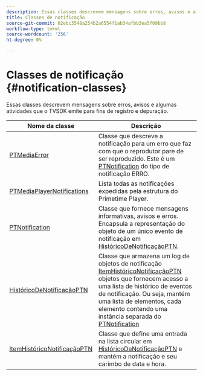 ```yaml
---
description: Essas classes descrevem mensagens sobre erros, avisos e algumas atividades que o TVSDK emite para fins de registro e depuração.
title: Classes de notificação
source-git-commit: 02ebc3548a254b2a6554f1ab34afbb3ea5f09bb8
workflow-type: tm+mt
source-wordcount: '256'
ht-degree: 0%

---
```


# Classes de notificação {#notification-classes}

Essas classes descrevem mensagens sobre erros, avisos e algumas atividades que o TVSDK emite para fins de registro e depuração.

| **Nome da classe** | **Descrição** |
|---|---|
| [PTMediaError](https://help.adobe.com/en_US/primetime/api/psdk/appledoc/Classes/PTMediaError.html) | Classe que descreve a notificação para um erro que faz com que o reprodutor pare de ser reproduzido. Este é um [PTNotification](https://help.adobe.com/en_US/primetime/api/psdk/appledoc/Classes/PTNotification.html) do tipo de notificação ERRO. |
| [PTMediaPlayerNotifications](https://help.adobe.com/en_US/primetime/api/psdk/appledoc/Classes/PTMediaPlayerNotifications.html) | Lista todas as notificações expedidas pela estrutura do Primetime Player. |
| [PTNotification](https://help.adobe.com/en_US/primetime/api/psdk/appledoc/Classes/PTNotification.html) | Classe que fornece mensagens informativas, avisos e erros. Encapsula a representação do objeto de um único evento de notificação em [HistóricoDeNotificaçãoPTN](https://help.adobe.com/en_US/primetime/api/psdk/appledoc/Classes/PTNotificationHistory.html). |
| [HistóricoDeNotificaçãoPTN](https://help.adobe.com/en_US/primetime/api/psdk/appledoc/Classes/PTNotificationHistory.html) | Classe que armazena um log de objetos de notificação [ItemHistóricoNotificaçãoPTN](https://help.adobe.com/en_US/primetime/api/psdk/appledoc/Classes/PTNotificationHistoryItem.html) objetos que fornecem acesso a uma lista de histórico de eventos de notificação. Ou seja, mantém uma lista de elementos, cada elemento contendo uma instância separada do [PTNotification](https://help.adobe.com/en_US/primetime/api/psdk/appledoc/Classes/PTNotification.html) |
| [ItemHistóricoNotificaçãoPTN](https://help.adobe.com/en_US/primetime/api/psdk/appledoc/Classes/PTNotificationHistoryItem.html) | Classe que define uma entrada na lista circular em [HistóricoDeNotificaçãoPTN](https://help.adobe.com/en_US/primetime/api/psdk/appledoc/Classes/PTNotificationHistory.html) e mantém a notificação e seu carimbo de data e hora. |
